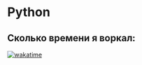 # Python

## Сколько времени я воркал:
<a href="https://wakatime.com/badge/github/pwp_programer/Python"><img src="https://wakatime.com/badge/github/pwp_programer/Python.svg" alt="wakatime"></a>
